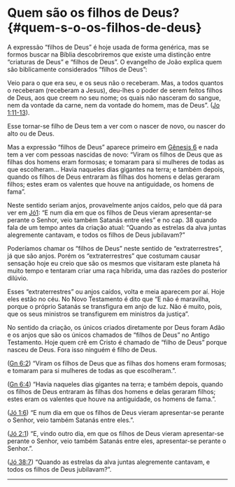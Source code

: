 # Quem são os filhos de Deus? {#quem-s-o-os-filhos-de-deus}

A expressão “filhos de Deus” é hoje usada de forma genérica, mas se formos buscar na Bíblia descobriremos que existe uma distinção entre “criaturas de Deus” e “filhos de Deus”. O evangelho de João explica quem são biblicamente considerados “filhos de Deus”:

Veio para o que era seu, e os seus não o receberam. Mas, a todos quantos o receberam (receberam a Jesus), deu-lhes o poder de serem feitos filhos de Deus, aos que creem no seu nome; os quais não nasceram do sangue, nem da vontade da carne, nem da vontade do homem, mas de Deus”. ([Jo 1:11-13](http://bibliaonline.com.br/acf/jo/1/11-13)).

Esse tornar-se filho de Deus tem a ver com o nascer de novo, ou nascer do alto ou de Deus.

Mas a expressão “filhos de Deus” aparece primeiro em [Gênesis 6](http://bibliaonline.com.br/acf/gn/6) e nada tem a ver com pessoas nascidas de novo: “Viram os filhos de Deus que as filhas dos homens eram formosas; e tomaram para si mulheres de todas as que escolheram... Havia naqueles dias gigantes na terra; e também depois, quando os filhos de Deus entraram às filhas dos homens e delas geraram filhos; estes eram os valentes que houve na antiguidade, os homens de fama”.

Neste sentido seriam anjos, provavelmente anjos caídos, pelo que dá para ver em [Jó1](http://bibliaonline.com.br/acf/jó/1): “E num dia em que os filhos de Deus vieram apresentar-se perante o Senhor, veio também Satanás entre eles” e no cap. 38 quando fala de um tempo antes da criação atual: “Quando as estrelas da alva juntas alegremente cantavam, e todos os filhos de Deus jubilavam?”

Poderíamos chamar os “filhos de Deus” neste sentido de “extraterrestres”, já que são anjos. Porém os “extraterrestres” que costumam causar sensação hoje eu creio que são os mesmos que visitaram este planeta há muito tempo e tentaram criar uma raça híbrida, uma das razões do posterior dilúvio.

Esses “extraterrestres” ou anjos caídos, volta e meia aparecem por aí. Hoje eles estão no céu. No Novo Testamento é dito que “E não é maravilha, porque o próprio Satanás se transfigura em anjo de luz. Não é muito, pois, que os seus ministros se transfigurem em ministros da justiça”.

No sentido da criação, os únicos criados diretamente por Deus foram Adão e os anjos que são os únicos chamados de “filhos de Deus” no Antigo Testamento. Hoje quem crê em Cristo é chamado de “filho de Deus” porque nasceu de Deus. Fora isso ninguém é filho de Deus.

([Gn 6:2](http://bibliaonline.com.br/acf/gn/6/2)) “Viram os filhos de Deus que as filhas dos homens eram formosas; e tomaram para si mulheres de todas as que escolheram.”.

([Gn 6:4](http://bibliaonline.com.br/acf/gn/6/4)) “Havia naqueles dias gigantes na terra; e também depois, quando os filhos de Deus entraram às filhas dos homens e delas geraram filhos; estes eram os valentes que houve na antiguidade, os homens de fama.”.

([Jó 1:6](http://bibliaonline.com.br/acf/jó/1/6)) “E num dia em que os filhos de Deus vieram apresentar-se perante o Senhor, veio também Satanás entre eles.”.

([Jó 2:1](http://bibliaonline.com.br/acf/jó/2/1)) “E, vindo outro dia, em que os filhos de Deus vieram apresentar-se perante o Senhor, veio também Satanás entre eles, apresentar-se perante o Senhor.”.

([Jó 38:7](http://bibliaonline.com.br/acf/jó/38/7)) “Quando as estrelas da alva juntas alegremente cantavam, e todos os filhos de Deus jubilavam?”.

*****